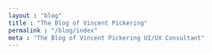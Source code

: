 ```yaml
---
layout : "blog"
title : "The Blog of Vincent Pickering"
permalink : "/blog/index"
meta : "The Blog of Vincent Pickering UI/UX Consultant"
---
```

